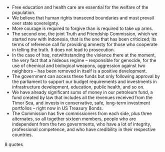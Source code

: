  - Free education and health care are essential for the welfare of the population.
 - We believe that human rights transcend boundaries and must prevail over state sovereignty.
 - More courage is required to forgive than is required to take up arms.
 - The second one, the joint Truth and Friendship Commission, which we started now with Indonesia, that is the one that has been criticized; its terms of reference call for providing amnesty for those who cooperate in telling the truth. It does not lead to prosecution.
 - In the case of Iraq, notwithstanding the violence there at the moment, the very fact that a hideous regime – responsible for genocide, for the use of chemical and biological weapons, aggression against two neighbors – has been removed in itself is a positive development.
 - The government can access these funds but only following approval by the parliament to support our budget requirements and investments in infrastructure development, education, public health, and so on.
 - We have already significant sums of money in our petroleum fund, a fund created by law that includes all the revenues received from the Timor Sea, and invests in conservative, safe, long-term investment portfolios – right now in US Treasury Bonds.
 - The Commission has five commissioners from each side, plus three alternates, so all together sixteen members, people who are independent from the two governments, who have a lot of integrity, professional competence, and who have credibility in their respective countries.

8 quotes